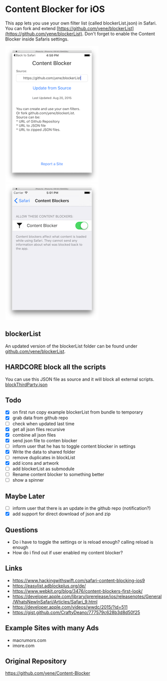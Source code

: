 # Content Blocker for iOS
This app lets you use your own filter list (called blockerList.json) in Safari. You can fork and extend [https://github.com/yene/blockerList](https://github.com/yene/blockerList). Don't forget to enable the Content Blocker inside Safaris settings.

![screenshot](screenshots/v2.png)![settings](screenshots/settings.png)

## blockerList
An updated version of the blockerList folder can be found under [github.com/yene/blockerList](https://github.com/yene/blockerList).

## HARDCORE block all the scripts
You can use this JSON file as source and it will block all external scripts. [blockThirdParty.json](blockThirdParty.json)

## Todo
- [X] on first run copy example blockerList from bundle to temporary
- [X] grab data from github repo
- [ ] check when updated last time
- [X] get all json files recursive
- [X] combine all json files
- [X] send json file to conten blocker 
- [ ] inform user that he has to toggle content blocker in settings
- [X] Write the data to shared folder
- [ ] remove duplicates in blockList
- [X] add icons and artwork
- [ ] add blockerList as submodule
- [ ] Rename content blocker to something better
- [ ] show a spinner

## Maybe Later
- [ ] inform user that there is an update in the github repo (notification?)
- [X] add support for direct download of json and zip

## Questions
* Do i have to toggle the settings or is reload enough? calling reload is enough
* How do i find out if user enabled my content blocker?

## Links
* https://www.hackingwithswift.com/safari-content-blocking-ios9
* https://easylist.adblockplus.org/de/
* https://www.webkit.org/blog/3476/content-blockers-first-look/
* https://developer.apple.com/library/prerelease/ios/releasenotes/General/WhatsNewInSafari/Articles/Safari_9.html
* https://developer.apple.com/videos/wwdc/2015/?id=511
* https://gist.github.com/CraftyDeano/777579c628b3d8d50f25

## Example Sites with many Ads
* macrumors.com
* imore.com

## Original Repository
https://github.com/yene/Content-Blocker